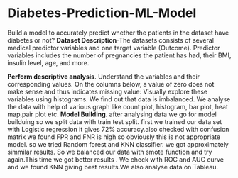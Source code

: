 # Diabetes-Prediction-ML-Model
Build a model to accurately predict whether the patients in the dataset have diabetes or not?
**Dataset Description**-The datasets consists of several medical predictor variables and one target variable (Outcome).
Predictor variables includes the number of pregnancies the patient has had, their BMI, insulin level, age, and more.

**Perform descriptive analysis**. Understand the variables and their corresponding values. On the columns below,
a value of zero does not make sense and thus indicates missing value:
Visually explore these variables using histograms.
We find out that data is imbalanced.
We analyse the data with help of various graph like count plot, histogram, bar plot, heat map,pair plot etc.
**Model Building**. after analysing data we go for model builduing so we split data with train test split.
first we trained our data set with Logistic regression it gives 72% accuracy.also checked with confusion matrix
we found FPR and FNR is high so obviously this is not appropriate model. so we tried Random forest and KNN classifier.
we got approximately simmilar results.
So we balanced our data with smote function and try again.This time we got better results .
We check with ROC and AUC curve and we found KNN giving best results.We also analyse data on Tableau.






